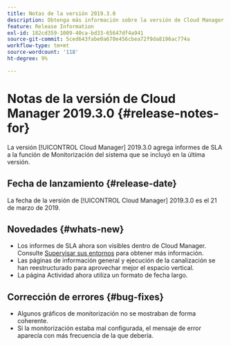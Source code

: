 ```yaml
---
title: Notas de la versión 2019.3.0
description: Obtenga más información sobre la versión de Cloud Manager 2019.3.0.
feature: Release Information
exl-id: 182cd359-1009-40ca-bd33-65647df4a941
source-git-commit: 5ced643fabe0a670e456cbea72f9da8196ac774a
workflow-type: tm+mt
source-wordcount: '118'
ht-degree: 9%

---
```


# Notas de la versión de Cloud Manager 2019.3.0 {#release-notes-for}

La versión [!UICONTROL Cloud Manager] 2019.3.0 agrega informes de SLA a la función de Monitorización del sistema que se incluyó en la última versión.

## Fecha de lanzamiento {#release-date}

La fecha de la versión de [!UICONTROL Cloud Manager] 2019.3.0 es el 21 de marzo de 2019.

## Novedades {#whats-new}

* Los informes de SLA ahora son visibles dentro de Cloud Manager. Consulte [Supervisar sus entornos](/help/using/monitoring-environments.md) para obtener más información.
* Las páginas de información general y ejecución de la canalización se han reestructurado para aprovechar mejor el espacio vertical.
* La página Actividad ahora utiliza un formato de fecha largo.

## Corrección de errores {#bug-fixes}

* Algunos gráficos de monitorización no se mostraban de forma coherente.
* Si la monitorización estaba mal configurada, el mensaje de error aparecía con más frecuencia de la que debería.
